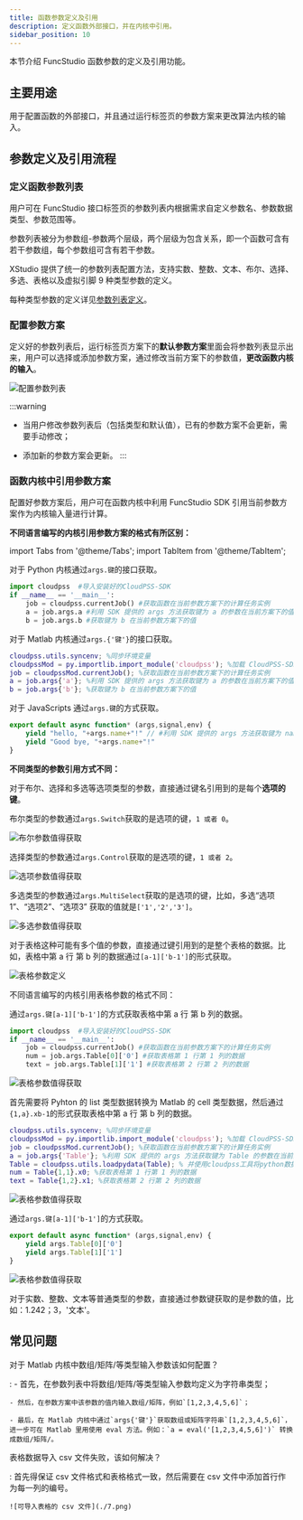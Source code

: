 ```yaml
---
title: 函数参数定义及引用
description: 定义函数外部接口，并在内核中引用。
sidebar_position: 10
---
```


本节介绍 FuncStudio 函数参数的定义及引用功能。

## 主要用途

用于配置函数的外部接口，并且通过运行标签页的参数方案来更改算法内核的输入。

## 参数定义及引用流程

### 定义函数参数列表

用户可在 FuncStudio 接口标签页的参数列表内根据需求自定义参数名、参数数据类型、参数范围等。

参数列表被分为参数组-参数两个层级，两个层级为包含关系，即一个函数可含有若干参数组，每个参数组可含有若干参数。

XStudio 提供了统一的参数列表配置方法，支持实数、整数、文本、布尔、选择、多选、表格以及虚拟引脚 9 种类型参数的定义。

每种类型参数的定义详见[参数列表定义](../../../simstudio/basic/moduleEncapsulation/parameter-list/index.md/)。

### 配置参数方案

定义好的参数列表后，运行标签页方案下的**默认参数方案**里面会将参数列表显示出来，用户可以选择或添加参数方案，通过修改当前方案下的参数值，**更改函数内核的输入**。

![配置参数列表](./1.png)

:::warning
- 当用户修改参数列表后（包括类型和默认值），已有的参数方案不会更新，需要手动修改；
  
- 添加新的参数方案会更新。
:::

### 函数内核中引用参数方案

配置好参数方案后，用户可在函数内核中利用 FuncStudio SDK 引用当前参数方案作为内核输入量进行计算。

**不同语言编写的内核引用参数方案的格式有所区别：**

import Tabs from '@theme/Tabs';
import TabItem from '@theme/TabItem';

<Tabs>
<TabItem value="python" label="本地 Python 内核">

对于 Python 内核通过`args.键`的接口获取。

```py showLineNumbers
import cloudpss  #导入安装好的CloudPSS-SDK
if __name__ == '__main__': 
    job = cloudpss.currentJob() #获取函数在当前参数方案下的计算任务实例
    a = job.args.a #利用 SDK 提供的 args 方法获取键为 a 的参数在当前方案下的值
    b = job.args.b #获取键为 b 在当前参数方案下的值
```

</TabItem>
<TabItem value="matlab" label="本地 Matlab 内核">

对于 Matlab 内核通过`args.{'键'}`的接口获取。

```matlab showLineNumbers
cloudpss.utils.syncenv; %同步环境变量
cloudpssMod = py.importlib.import_module('cloudpss'); %加载 CloudPSS-SDK
job = cloudpssMod.currentJob(); %获取函数在当前参数方案下的计算任务实例
a = job.args{'a'}; %利用 SDK 提供的 args 方法获取键为 a 的参数在当前方案下的值
b = job.args{'b'}; %获取键为 b 在当前参数方案下的值
```

</TabItem>
<TabItem value="js" label="云端 JavaScripts 内核">

对于 JavaScripts 通过`args.键`的方式获取。

```JavaScript showLineNumbers
export default async function* (args,signal,env) {
    yield "hello, "+args.name+"!" // #利用 SDK 提供的 args 方法获取键为 name 的参数在当前方案下的值
    yield "Good bye, "+args.name+"!"
}  
```
</TabItem>
</Tabs>

**不同类型的参数引用方式不同：**

<Tabs>

<TabItem value="bool" label="布尔/选择/多选">

对于布尔、选择和多选等选项类型的参数，直接通过键名引用到的是每个**选项的键**。

布尔类型的参数通过`args.Switch`获取的是选项的键，`1 或者 0`。

![布尔参数值得获取](./2.png)

选择类型的参数通过`args.Control`获取的是选项的键，`1 或者 2`。

![选项参数值得获取](./3.png)

多选类型的参数通过`args.MultiSelect`获取的是选项的键，比如，多选“选项1”、“选项2”、“选项3”
获取的值就是`['1','2','3']`。

![多选参数值得获取](./4.png)

</TabItem>
<TabItem value="table" label="表格">

对于表格这种可能有多个值的参数，直接通过键引用到的是整个表格的数据。比如，表格中第 a 行 第 b 列的数据通过`[a-1]['b-1']`的形式获取。

![表格参数定义](./5.png)

不同语言编写的内核引用表格参数的格式不同：

<!-- 分割线 -->
<Tabs>
<TabItem value="python" label="本地 Python 内核">

通过`args.键[a-1]['b-1']`的方式获取表格中第 a 行 第 b 列的数据。

```py showLineNumbers
import cloudpss  #导入安装好的CloudPSS-SDK
if __name__ == '__main__': 
    job = cloudpss.currentJob() #获取函数在当前参数方案下的计算任务实例
    num = job.args.Table[0]['0'] #获取表格第 1 行第 1 列的数据
    text = job.args.Table[1]['1'] #获取表格第 2 行第 2 列的数据
```

![表格参数值得获取](./6.png)

</TabItem>
<TabItem value="matlab" label="本地 Matlab 内核">

首先需要将 Pyhton 的 list 类型数据转换为 Matlab 的 cell 类型数据，然后通过`{1,a}.xb-1`的形式获取表格中第 a 行 第 b 列的数据。

```matlab showLineNumbers
cloudpss.utils.syncenv; %同步环境变量
cloudpssMod = py.importlib.import_module('cloudpss'); %加载 CloudPSS-SDK
job = cloudpssMod.currentJob(); %获取函数在当前参数方案下的计算任务实例
a = job.args{'Table'}; %利用 SDK 提供的 args 方法获取键为 Table 的参数在当前方案下的值
Table = cloudpss.utils.loadpydata(Table); % 并使用cloudpss工具将python数据格式转换为matlab数据格式
num = Table{1,1}.x0; %获取表格第 1 行第 1 列的数据
text = Table{1,2}.x1; %获取表格第 2 行第 2 列的数据
```
![表格参数值得获取](./6-1.png)

</TabItem>
<TabItem value="js" label="云端 JavaScripts 内核">

通过`args.键[a-1]['b-1']`的方式获取。

```JavaScript showLineNumbers
export default async function* (args,signal,env) {
    yield args.Table[0]['0']
    yield args.Table[1]['1']
} 
```
![表格参数值得获取](./6-2.png)

</TabItem>
</Tabs>

<!-- 分割线 -->

</TabItem>
<TabItem value="normal" label="实数/整数/文本">

对于实数、整数、文本等普通类型的参数，直接通过参数键获取的是参数的值，比如：1.242；3，'文本'。

</TabItem>
</Tabs>


## 常见问题

对于 Matlab 内核中数组/矩阵/等类型输入参数该如何配置？

:   - 首先，在参数列表中将数组/矩阵/等类型输入参数均定义为字符串类型；

    - 然后，在参数方案中该参数的值内输入数组/矩阵，例如`[1,2,3,4,5,6]`；

    - 最后，在 Matlab 内核中通过`args{'键'}`获取数组或矩阵字符串`[1,2,3,4,5,6]`，进一步可在 Matlab 里用使用 eval 方法。例如：`a = eval('[1,2,3,4,5,6]')` 转换成数组/矩阵/。


表格数据导入 csv 文件失败，该如何解决？

:   首先得保证 csv 文件格式和表格格式一致，然后需要在 csv 文件中添加首行作为每一列的编号。

    ![可导入表格的 csv 文件](./7.png)